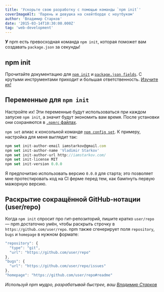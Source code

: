 ```yaml
---
title: 'Ускорьте свою разработку с помощью команды `npm init`'
coverImageAlt: 'Парень и девушка на скейтборде с ноутбуком'
author: 'Владимир Старков'
date: '2015-03-14T10:30:00.000Z'
tag: 'web-development'
---
```


**У** npm есть превосходная команда `npm init`, которая поможет вам создавать
`package.json` за секунды!

## npm init

Прочитайте документацию для [`npm init`][init] и [`package.json fields`][pkg].
С крутыми инструментами приходит и большая ответственность. [Изучите их!][docs]

[docs]: https://docs.npmjs.com/
[init]: https://docs.npmjs.com/cli/init
[pkg]: https://docs.npmjs.com/files/package.json

## Переменные для `npm init`

Настройте их! Эти переменные будут использоваться при каждом запуске `npm init`,
а значит будут экономить вам время. После установки они сохраняются
в [`.npmrc` файлах][npmrc].

`npm set` алиас к консольной команде [`npm config set`][config].
К примеру, настройка для меня выглядит так:

```js
npm set init-author-email iamstarkov@gmail.com
npm set init-author-name 'Vladimir Starkov'
npm set init-author-url http://iamstarkov.com/
npm set init-license MIT
npm set init-version 0.0.0
```

Я предпочитаю использовать версию `0.0.0` для старта; это позволяет мне протестировать код
на CI ферме перед тем, как бампнуть первую мажорную версию.


[npmrc]: https://docs.npmjs.com/files/npmrc
[config]: https://docs.npmjs.com/cli/config


## Раскрытие сокращённой GitHub-нотации (user/repo)

Когда `npm init` спросит про гит-репозиторий, пишите кратко `user/repo` —
npm достаточно умён, чтобы раскрыть строчку в `https://github.com/user/repo`.
npm также сгенерирует поля `repository`, `bugs` и `homepage`
в нужном формате:

```js
"repository": {
  "type": "git",
  "url": "https://github.com/user/repo"
},
"bugs": {
  "url": "https://github.com/user/repo/issues"
},
"homepage": "https://github.com/user/repo#readme"
```

_Используй npm мудро, разрабатывай быстрее,_
_ваш [Владимир Старков](http://iamstarkov.com/)_
